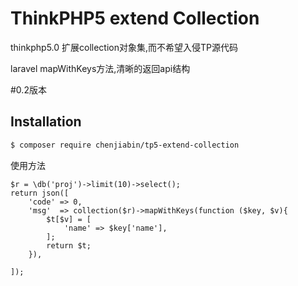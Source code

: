 ThinkPHP5 extend Collection 
=======
thinkphp5.0 扩展collection对象集,而不希望入侵TP源代码

laravel
mapWithKeys方法,清晰的返回api结构


#0.2版本

## Installation

``` bash
$ composer require chenjiabin/tp5-extend-collection
```

使用方法
```
$r = \db('proj')->limit(10)->select();
return json([
    'code' => 0,
    'msg'  => collection($r)->mapWithKeys(function ($key, $v){
        $t[$v] = [
            'name' => $key['name'],
        ];
        return $t;
    }),

]);
```

